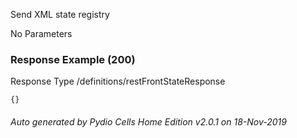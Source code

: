 






 
Send XML state registry  


No Parameters



### Response Example (200)
Response Type /definitions/restFrontStateResponse

```
{}
```




###### Auto generated by Pydio Cells Home Edition v2.0.1 on 18-Nov-2019
